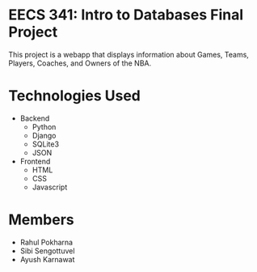 # EECS 341: Intro to Databases Final Project 
This project is a webapp that displays information about Games, Teams, Players, Coaches, and Owners of the NBA.

# Technologies Used
 - Backend
    * Python
    * Django
    * SQLite3
    * JSON
 - Frontend
    * HTML
    * CSS
    * Javascript

# Members
 - Rahul Pokharna
 - Sibi Sengottuvel
 - Ayush Karnawat